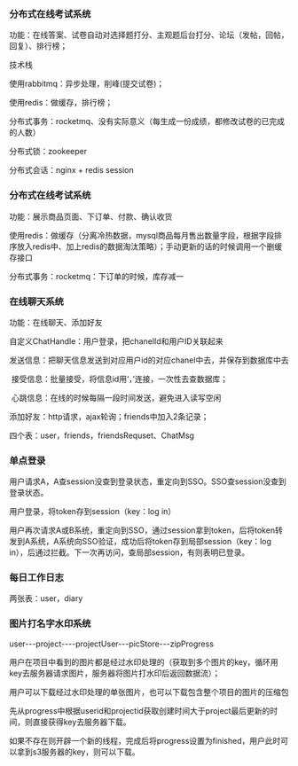 ### 分布式在线考试系统

功能：在线答案、试卷自动对选择题打分、主观题后台打分、论坛（发帖，回帖，回复）、排行榜；

技术栈

使用rabbitmq：异步处理，削峰(提交试卷)；

使用redis：做缓存，排行榜；

分布式事务：rocketmq、没有实际意义（每生成一份成绩，都修改试卷的已完成的人数）

分布式锁：zookeeper

分布式会话：nginx + redis session



### 分布式在线考试系统

功能：展示商品页面、下订单、付款、确认收货

使用redis：做缓存（分离冷热数据，mysql商品每月售出数量字段，根据字段排序放入redis中、加上redis的数据淘汰策略）；手动更新的话的时候调用一个删缓存接口

分布式事务：rocketmq：下订单的时候，库存减一



### 在线聊天系统

功能：在线聊天、添加好友

自定义ChatHandle：用户登录，把chanelId和用户ID关联起来

​									 发送信息：把聊天信息发送到对应用户id的对应chanel中去，并保存到数据库中去

​									 接受信息：批量接受，将信息id用‘，’连接，一次性去查数据库；

​									 心跳信息：在线的时候每隔一段时间发送，避免进入读写空闲

添加好友：http请求，ajax轮询；friends中加入2条记录；

四个表：user，friends，friendsRequset、ChatMsg



### 单点登录

用户请求A，A查session没查到登录状态，重定向到SSO。SSO查session没查到登录状态。

用户登录，将token存到session（key：log in）

用户再次请求A或B系统，重定向到SSO，通过session拿到token，后将token转发到A系统，A系统向SSO验证，成功后将token存到局部session（key：log in），后通过拦截。下一次再访问，查局部session，有则表明已登录。



### 每日工作日志

两张表：user，diary

### 图片打名字水印系统

user---project----projectUser---picStore---zipProgress

用户在项目中看到的图片都是经过水印处理的（获取到多个图片的key，循环用key去服务器请求图片，服务器将图片打水印后返回数据流）；

用户可以下载经过水印处理的单张图片，也可以下载包含整个项目的图片的压缩包

先从progress中根据userid和projectid获取创建时间大于project最后更新的时间，则直接获得key去服务器下载。

如果不存在则开辟一个新的线程，完成后将progress设置为finished，用户此时可以拿到s3服务器的key，则可以下载。